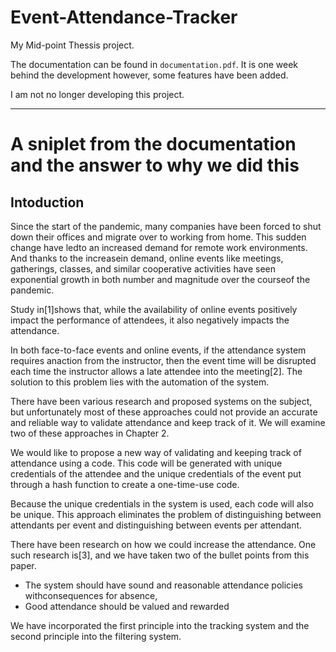 # Event-Attendance-Tracker

My Mid-point Thessis project.

The documentation can be found in `documentation.pdf`. It is one week behind the development however, some features have been added.

I am not no longer developing this project.

---

# A sniplet from the documentation and the answer to why we did this


## Intoduction

Since the start of the pandemic, many companies have been forced to shut down their offices and migrate over to working from home. This sudden change have ledto an increased demand for remote work environments. And thanks to the increasein demand, online events like meetings, gatherings, classes, and similar cooperative activities have seen exponential growth in both number and magnitude over the courseof the pandemic.

Study in[1]shows that, while the availability of online events positively impact the performance of attendees, it also negatively impacts the attendance.

In both face-to-face events and online events, if the attendance system requires anaction from the instructor, then the event time will be disrupted each time the instructor allows a late attendee into the meeting[2]. The solution to this problem lies with the automation of the system.

There have been various research and proposed systems on the subject, but unfortunately most of these approaches could not provide an accurate and reliable way to validate attendance and keep track of it. We will examine two of these approaches in Chapter 2.

We would like to propose a new way of validating and keeping track of attendance using a code. This code will be generated with unique credentials of the attendee and the unique credentials of the event put through a hash function to create a one-time-use code.

Because the unique credentials in the system is used, each code will also be unique. This approach eliminates the problem of distinguishing between attendants per event and distinguishing between events per attendant.

There have been research on how we could increase the attendance. One such research is[3], and we have taken two of the bullet points from this paper.

-	The system should have sound and reasonable attendance policies withconsequences for absence,
-	Good attendance should be valued and rewarded

We have incorporated the first principle into the tracking system and the second principle into the filtering system.

